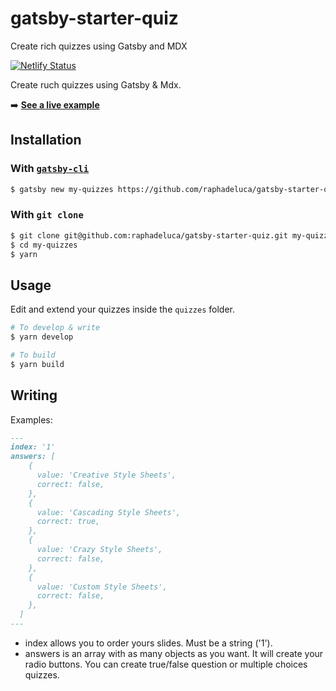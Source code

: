 # gatsby-starter-quiz

Create rich quizzes using Gatsby and MDX

[![Netlify Status](https://api.netlify.com/api/v1/badges/b6e54a57-aa24-436f-be39-f075b842f3bb/deploy-status)](https://app.netlify.com/sites/inspiring-kare-1888f6/deploys)

Create ruch quizzes using Gatsby & Mdx.

➡️ **[See a live example](https://inspiring-kare-1888f6.netlify.com/)**

## Installation

### With [`gatsby-cli`](https://www.npmjs.com/package/gatsby-cli)

```bash
$ gatsby new my-quizzes https://github.com/raphadeluca/gatsby-starter-quiz
```

### With `git clone`

```bash
$ git clone git@github.com:raphadeluca/gatsby-starter-quiz.git my-quizzes
$ cd my-quizzes
$ yarn
```

## Usage

Edit and extend your quizzes inside the `quizzes` folder.

```bash
# To develop & write
$ yarn develop

# To build
$ yarn build
```

## Writing



Examples:

```md
---
index: '1'
answers: [
    {
      value: 'Creative Style Sheets',
      correct: false,
    },
    {
      value: 'Cascading Style Sheets',
      correct: true,
    },
    {
      value: 'Crazy Style Sheets',
      correct: false,
    },
    {
      value: 'Custom Style Sheets',
      correct: false,
    },
  ]
---
```

- index allows you to order yours slides. Must be a string ('1').
- answers is an array with as many objects as you want. It will create your radio buttons. You can create true/false question or multiple choices quizzes.
